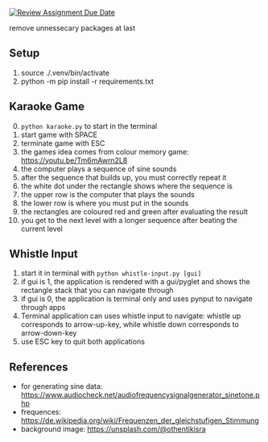 [![Review Assignment Due Date](https://classroom.github.com/assets/deadline-readme-button-24ddc0f5d75046c5622901739e7c5dd533143b0c8e959d652212380cedb1ea36.svg)](https://classroom.github.com/a/Itg11K3e)

remove unnessecary packages at last

## Setup

1. source ./.venv/bin/activate
2. python -m pip install -r requirements.txt

## Karaoke Game

0. `python karaoke.py` to start in the terminal
1. start game with SPACE
2. terminate game with ESC
3. the games idea comes from colour memory game: https://youtu.be/Tm6mAwrn2L8
4. the computer plays a sequence of sine sounds
5. after the sequence that builds up, you must correctly repeat it
6. the white dot under the rectangle shows where the sequence is
7. the upper row is the computer that plays the sounds
8. the lower row is where you must put in the sounds
9. the rectangles are coloured red and green after evaluating the result
10. you get to the next level with a longer sequence after beating the current level

## Whistle Input

1. start it in terminal with `python whistle-input.py [gui]`
2. if gui is 1, the application is rendered with a gui/pyglet and shows the rectangle stack that you can navigate through
3. if gui is 0, the application is terminal only and uses pynput to navigate through apps
4. Terminal application can uses whistle input to navigate: whistle up corresponds to arrow-up-key, while whistle down corresponds to arrow-down-key
5. use ESC key to quit both applications

## References

- for generating sine data: https://www.audiocheck.net/audiofrequencysignalgenerator_sinetone.php
- frequences: https://de.wikipedia.org/wiki/Frequenzen_der_gleichstufigen_Stimmung
- background image: https://unsplash.com/@othentikisra

